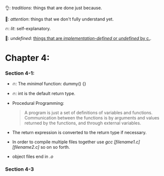 👌: *traditions*: things that are done just because.

👀: *attention*: things that we don't fully understand yet.

🔥: *lit*: self-explanatory.

🦆: *undefined*: [things that are *implementation-defined* or *undefined* by c.](https://stackoverflow.com/questions/2397984/undefined-unspecified-and-implementation-defined-behavior).

# Chapter 4:

### Section 4-1:
  - 🔥: The *minimal* function: dummy() {}
  - 🔥: int is the default return type.
  - Procedural Programming:
      > A program is just a set of definitions of variables and functions. Communication between the functions is by arguments and values returned by the functions, and through external variables.
  - The return expression is converted to the return type if necessary.

  - In order to compile multiple files together use *gcc \[filename1.c] \[filename2.c]* so on so forth.
  - object files end in *.o*
### Section 4-3  

